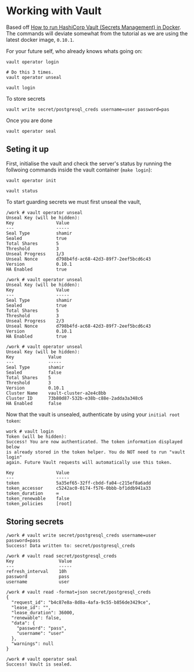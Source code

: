 # Working with Vault

Based off [How to run HashiCorp Vault (Secrets Management) in
Docker](https://www.melvinvivas.com/secrets-management-using-docker-hashicorp-vault/).
The commands will deviate somewhat from the tutorial as we are using the latest
docker image, `0.10.1`.

For your future self, who already knows whats going on:
```
vault operator login

# Do this 3 times.
vault operator unseal

vault login
```

To store secrets
```
vault write secret/postgresql_creds username=user password=pas
```

Once you are done
```
vault operator seal
```

## Seting it up
First, initialise the vault and check the server's status by running the
follwoing commands inside the vault container (`make login`):
```
vault operator init

vault status
```

To start guarding secrets we must first unseal the vault,
```
/work # vault operator unseal
Unseal Key (will be hidden): 
Key                Value
---                -----
Seal Type          shamir
Sealed             true
Total Shares       5
Threshold          3
Unseal Progress    1/3
Unseal Nonce       d798b4fd-ac68-42d3-89f7-2eef5bcd6c43
Version            0.10.1
HA Enabled         true

/work # vault operator unseal
Unseal Key (will be hidden): 
Key                Value
---                -----
Seal Type          shamir
Sealed             true
Total Shares       5
Threshold          3
Unseal Progress    2/3
Unseal Nonce       d798b4fd-ac68-42d3-89f7-2eef5bcd6c43
Version            0.10.1
HA Enabled         true

/work # vault operator unseal
Unseal Key (will be hidden): 
Key             Value
---             -----
Seal Type       shamir
Sealed          false
Total Shares    5
Threshold       3
Version         0.10.1
Cluster Name    vault-cluster-a2e4c8bb
Cluster ID      73b80d87-532b-e38b-c88e-2adda3a348c6
HA Enabled      false

```

Now that the vault is unsealed, authenticate by using your `initial root
token`:
```
work # vault login
Token (will be hidden): 
Success! You are now authenticated. The token information displayed below
is already stored in the token helper. You do NOT need to run "vault login"
again. Future Vault requests will automatically use this token.

Key                Value
---                -----
token              5a35ef65-32ff-cbdd-fa04-c215ef8a6add
token_accessor     c5242ac0-0174-f576-0bbb-bf1ddb941a33
token_duration     ∞
token_renewable    false
token_policies     [root]
```

## Storing secrets
```
/work # vault write secret/postgresql_creds username=user password=pass
Success! Data written to: secret/postgresql_creds

/work # vault read secret/postgresql_creds
Key                 Value
---                 -----
refresh_interval    10h
password            pass
username            user

/work # vault read -format=json secret/postgresql_creds
{
  "request_id": "b4c87e8a-8d8a-4afa-9c55-b856de3429ce",
  "lease_id": "",
  "lease_duration": 36000,
  "renewable": false,
  "data": {
    "password": "pass",
    "username": "user"
  },
  "warnings": null
}

/work # vault operator seal
Success! Vault is sealed.
```
